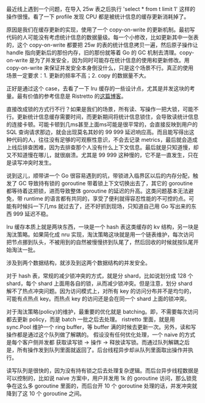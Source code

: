 最近线上遇到一个问题，在导入 25w 表之后执行 'select * from t limit 1' 这样的操作很慢。看了一下 profile 发现 CPU 都是被统计信息的缓存更新消耗掉了。

原因是我们在缓存更新的实现，使用了一个 copy-on-write 的更新机制。最初写代码的人可能没有考虑统计信息的数据量级。每一个小修改，比如更新其中一张表的，这个 copy-on-write 都要把 25w 的表的统计信息拷贝一遍，然后原子操作让 handle 指向更新后的那份内存，旧的那份就等着 Go 的 GC 机制去清理。copy-on-write 是为了并发安全，因为同时可能存在统计信息的使用和更新修改。用 copy-on-write 来保证并发安全本身倒没什么，只是这个场景不行。真正的使用场景一定要求：1. 更新的频率不高；2. copy 的数据量不大。

正好是通过这个 case，去看了一下 lru 缓存的一些设计点，尤其是并发这块的考量。最有价值的参考信息是 Ristretto 的[这篇博客](https://dgraph.io/blog/post/introducing-ristretto-high-perf-go-cache/)。 

直接改成锁的方式行不行？如果是我们的场景，所有读、写操作一把大锁，可能不行。更新统计信息缓存需要时间，而更新期间将统计信息锁住，会导致读统计信息的连接卡顿。可能卡顿到几ms甚至上面ms可能是很平常的，会直接反映到用户的 SQL 查询请求那边，就会出现莫名其妙的 99 999 延迟响应高。而且能写得出这种代码的人，往往没有足够的可观察性意识，不会去记录 metrics，最后就会造成上线后排查困难，因为去排查那个人没有什么上下文信息。最后就是只知道慢，却又不知道慢在哪儿，就很崩溃。尤其是 99 999 这种慢的，它不是一直发生，只在是读写冲突时发生。

说到这儿，顺带讲一个 Go 很容易遇到的坑，带锁进入临界区以后的内存分配，触发了 GC 导致持有锁的 goroutine 带着锁上下文切换出去了，其它的 goroutine 都等待着这把锁，进而导致整体 goroutine 的延迟的升高。这类问题基本无法避免，带 runtime 的语言都有共同的，享受了便利就得容忍性能的不可控的点。可能有时候抖一下几ms 就过去了，还不好抓到现场，只知道自己用 Go 写出来的东西 999 延迟不稳。

lru 缓存本质上就是两块东西，一块是一个 hash 表这类缓存的 kv 结构，另一块是淘汰策略。如果简化成 nru 实现，淘汰策略这块就是用一个链表维护，每次访问把节点挪到队头，不被用到的自然被慢慢挤到队尾了，然后回收的时候就按队尾开始淘汰一批。

涉及到两个数据结构，就涉及到这两个数据结构的并发安全。

对于 hash 表，常规的减少锁冲突的方式，就是分 shard，比如说划分成 128 个 shard，每个 shard 上面用各自的锁，从而减少锁冲突。但是注意，划分 shard 解不了热点冲突问题。因为访问模式上，对所有 key 的访问分布并不是均匀的，可能有点热点 key。而热点 key 的访问还是会在同一个 shard 上面的锁冲突。

对于淘汰策略(policy)的维护，最重要的优化就是 batching。即，不需要每次访问都去更新 policy，而是 batch 一批之后去处理。
ristretto 里面，就是用 sync.Pool 维护一个 ring buffer，等 buffer 满的时候去更新一次。另外，读和写操作都是通过这个队列做了解耦的。
假设没有任何优化处理，一个 naive 的方式是每个客户侧并发都 获取读写锁 -> 操作 -> 释放读写锁。而通过队列解耦之后是，所有操作发到队列里面就返回了。后台线程异步却从队列里面取出操作并执行。

读写队列是很快的，因为没有持有锁之后去处理复杂逻辑。而后台异步线程数据是可以控制的，比如说 naive 方案中，用户并发用 1k 的 goroutine 访问，那么锁竞争在这么多 goroutine 里面的，而后台开 10 个 goroutine 处理的话，并发冲突就降到了这 10 个 goroutine 之间。


